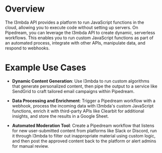 # Overview

The l3mbda API provides a platform to run JavaScript functions in the cloud, allowing you to execute code without setting up servers. On Pipedream, you can leverage the l3mbda API to create dynamic, serverless workflows. This enables you to run custom JavaScript functions as part of an automated process, integrate with other APIs, manipulate data, and respond to webhooks.

# Example Use Cases

- **Dynamic Content Generation**: Use l3mbda to run custom algorithms that generate personalized content, then pipe the output to a service like SendGrid to craft tailored email campaigns within Pipedream.

- **Data Processing and Enrichment**: Trigger a Pipedream workflow with a webhook, process the incoming data with l3mbda's custom JavaScript functions, enrich it with third-party APIs like Clearbit for additional insights, and store the results in a Google Sheet.

- **Automated Moderation Tool**: Create a Pipedream workflow that listens for new user-submitted content from platforms like Slack or Discord, run it through l3mbda to filter out inappropriate material using custom logic, and then post the approved content back to the platform or alert admins for manual review.

